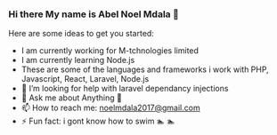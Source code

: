 ### Hi there My name is Abel Noel Mdala 👋


Here are some ideas to get you started:

- I am currently working for M-tchnologies limited 
- I am currently learning Node.js
- These are some of the languages and frameworks i work with PHP, Javascript, React, Laravel, Node.js
- 🤔 I’m looking for help with laravel dependancy injections
- 💬 Ask me about Anything  🤣
- 📫 How to reach me: noelmdala2017@gmail.com
- ⚡ Fun fact: i gont know how to swim 🏊 🏊 
